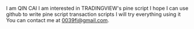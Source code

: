 I am QIN CAI
I am interested in TRADINGVIEW's pine script
I hope I can use github to write pine script transaction scripts
I will try everything using it
You can contact me at 0039fi@gmail.com.

<!---
0039qincai/0039qincai is a ✨ special ✨ repository because its `README.md` (this file) appears on your GitHub profile.
You can click the Preview link to take a look at your changes.
--->
